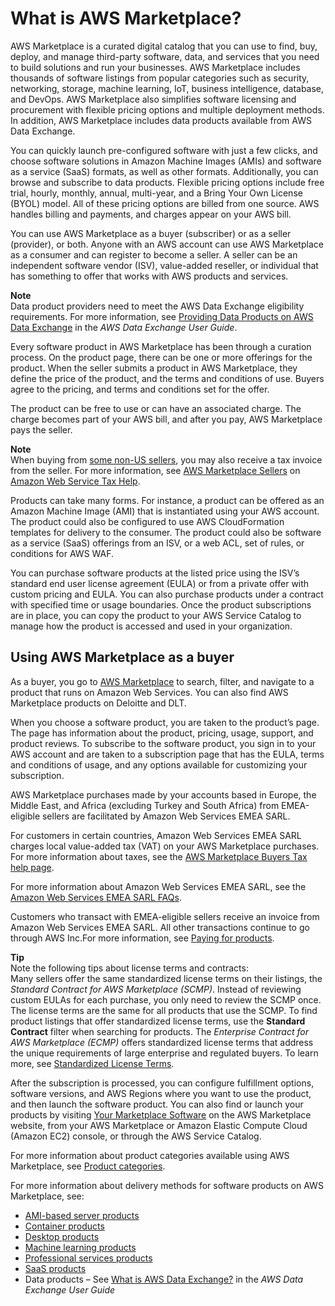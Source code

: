 # What is AWS Marketplace?<a name="what-is-marketplace"></a>

AWS Marketplace is a curated digital catalog that you can use to find, buy, deploy, and manage third\-party software, data, and services that you need to build solutions and run your businesses\. AWS Marketplace includes thousands of software listings from popular categories such as security, networking, storage, machine learning, IoT, business intelligence, database, and DevOps\. AWS Marketplace also simplifies software licensing and procurement with flexible pricing options and multiple deployment methods\. In addition, AWS Marketplace includes data products available from AWS Data Exchange\.

You can quickly launch pre\-configured software with just a few clicks, and choose software solutions in Amazon Machine Images \(AMIs\) and software as a service \(SaaS\) formats, as well as other formats\. Additionally, you can browse and subscribe to data products\. Flexible pricing options include free trial, hourly, monthly, annual, multi\-year, and a Bring Your Own License \(BYOL\) model\. All of these pricing options are billed from one source\. AWS handles billing and payments, and charges appear on your AWS bill\.

You can use AWS Marketplace as a buyer \(subscriber\) or as a seller \(provider\), or both\. Anyone with an AWS account can use AWS Marketplace as a consumer and can register to become a seller\. A seller can be an independent software vendor \(ISV\), value\-added reseller, or individual that has something to offer that works with AWS products and services\. 

**Note**  
Data product providers need to meet the AWS Data Exchange eligibility requirements\. For more information, see [Providing Data Products on AWS Data Exchange](https://docs.aws.amazon.com/data-exchange/latest/userguide/providing-data-sets.html) in the *AWS Data Exchange User Guide*\.

Every software product in AWS Marketplace has been through a curation process\. On the product page, there can be one or more offerings for the product\. When the seller submits a product in AWS Marketplace, they define the price of the product, and the terms and conditions of use\. Buyers agree to the pricing, and terms and conditions set for the offer\. 

The product can be free to use or can have an associated charge\. The charge becomes part of your AWS bill, and after you pay, AWS Marketplace pays the seller\.

**Note**  
When buying from [some non\-US sellers](https://docs.aws.amazon.com/marketplace/latest/userguide/user-guide-for-sellers.html#eligible-jurisdictions), you may also receive a tax invoice from the seller\. For more information, see [AWS Marketplace Sellers](https://aws.amazon.com/tax-help/marketplace/) on [Amazon Web Service Tax Help](https://aws.amazon.com/tax-help/)\.

Products can take many forms\. For instance, a product can be offered as an Amazon Machine Image \(AMI\) that is instantiated using your AWS account\. The product could also be configured to use AWS CloudFormation templates for delivery to the consumer\. The product could also be software as a service \(SaaS\) offerings from an ISV, or a web ACL, set of rules, or conditions for AWS WAF\. 

You can purchase software products at the listed price using the ISV’s standard end user license agreement \(EULA\) or from a private offer with custom pricing and EULA\. You can also purchase products under a contract with specified time or usage boundaries\. Once the product subscriptions are in place, you can copy the product to your AWS Service Catalog to manage how the product is accessed and used in your organization\. 

## Using AWS Marketplace as a buyer<a name="using-aws-marketplace-as-a-subscriber"></a>

As a buyer, you go to [AWS Marketplace](https://aws.amazon.com/marketplace) to search, filter, and navigate to a product that runs on Amazon Web Services\. You can also find AWS Marketplace products on Deloitte and DLT\.

When you choose a software product, you are taken to the product’s page\. The page has information about the product, pricing, usage, support, and product reviews\. To subscribe to the software product, you sign in to your AWS account and are taken to a subscription page that has the EULA, terms and conditions of usage, and any options available for customizing your subscription\. 

AWS Marketplace purchases made by your accounts based in Europe, the Middle East, and Africa \(excluding Turkey and South Africa\) from EMEA\-eligible sellers are facilitated by Amazon Web Services EMEA SARL\.

For customers in certain countries, Amazon Web Services EMEA SARL charges local value\-added tax \(VAT\) on your AWS Marketplace purchases\. For more information about taxes, see the [AWS Marketplace Buyers Tax help page](https://aws.amazon.com/tax-help/marketplace-buyers/)\.

For more information about Amazon Web Services EMEA SARL, see the [Amazon Web Services EMEA SARL FAQs](https://aws.amazon.com/legal/aws-emea/)\.

Customers who transact with EMEA\-eligible sellers receive an invoice from Amazon Web Services EMEA SARL\. All other transactions continue to go through AWS Inc\.For more information, see [Paying for products](https://docs.aws.amazon.com/marketplace/latest/buyerguide/buyer-paying-for-products.html)\.

**Tip**  
Note the following tips about license terms and contracts:  
Many sellers offer the same standardized license terms on their listings, the *Standard Contract for AWS Marketplace \(SCMP\)*\. Instead of reviewing custom EULAs for each purchase, you only need to review the SCMP once\. The license terms are the same for all products that use the SCMP\. To find product listings that offer standardized license terms, use the **Standard Contract** filter when searching for products\. 
The *Enterprise Contract for AWS Marketplace \(ECMP\)* offers standardized license terms that address the unique requirements of large enterprise and regulated buyers\.
To learn more, see [Standardized License Terms](http://aws.amazon.com/marketplace/features/standardized-license-terms/)\.

After the subscription is processed, you can configure fulfillment options, software versions, and AWS Regions where you want to use the product, and then launch the software product\. You can also find or launch your products by visiting [Your Marketplace Software](https://aws.amazon.com/marketplace/library?ref_=header_user_your_software) on the AWS Marketplace website, from your AWS Marketplace or Amazon Elastic Compute Cloud \(Amazon EC2\) console, or through the AWS Service Catalog\. 

For more information about product categories available using AWS Marketplace, see [Product categories](buyer-product-categories.md)\.

For more information about delivery methods for software products on AWS Marketplace, see:
+  [AMI\-based server products](buyer-server-products.md) 
+  [Container products](buyer-what-is-aws-marketplace-for-containers.md) 
+  [Desktop products](buyer-desktop-products.md) 
+  [Machine learning products](product-types-machine-learning-products.md) 
+  [Professional services products](buyer-proserv-products.md) 
+  [SaaS products](buyer-saas-products.md)
+ Data products – See [What is AWS Data Exchange?](https://docs.aws.amazon.com/data-exchange/latest/userguide/what-is.html) in the *AWS Data Exchange User Guide*